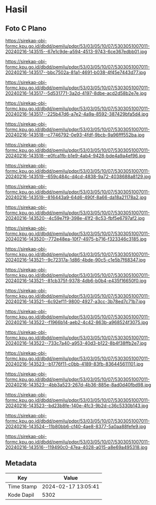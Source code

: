 # Hasil

## Foto C Plano

https://sirekap-obj-formc.kpu.go.id/dbdd/pemilu/pdpr/53/03/05/10/07/5303051007011-20240216-143515--67e1c9de-a594-4513-9743-6ce367edbb01.jpg

https://sirekap-obj-formc.kpu.go.id/dbdd/pemilu/pdpr/53/03/05/10/07/5303051007011-20240216-143517--bbc7502a-81a1-4691-b038-4f45e7443d77.jpg

https://sirekap-obj-formc.kpu.go.id/dbdd/pemilu/pdpr/53/03/05/10/07/5303051007011-20240216-143517--5d531771-3a2d-4197-8dbe-acd2d58b2e7e.jpg

https://sirekap-obj-formc.kpu.go.id/dbdd/pemilu/pdpr/53/03/05/10/07/5303051007011-20240216-143517--225b47d6-a7e2-4a9a-8592-387429bfa5d4.jpg

https://sirekap-obj-formc.kpu.go.id/dbdd/pemilu/pdpr/53/03/05/10/07/5303051007011-20240216-143518--c7746792-0e93-4fdf-9bcb-9a96fff552ba.jpg

https://sirekap-obj-formc.kpu.go.id/dbdd/pemilu/pdpr/53/03/05/10/07/5303051007011-20240216-143518--e0fca1fb-b1e9-4ab4-9428-bde4a9a4ef96.jpg

https://sirekap-obj-formc.kpu.go.id/dbdd/pemilu/pdpr/53/03/05/10/07/5303051007011-20240216-143519--659c484c-d4cd-4838-9a72-4038688a8129.jpg

https://sirekap-obj-formc.kpu.go.id/dbdd/pemilu/pdpr/53/03/05/10/07/5303051007011-20240216-143519--816443a9-64d6-490f-8a66-da18a21178a2.jpg

https://sirekap-obj-formc.kpu.go.id/dbdd/pemilu/pdpr/53/03/05/10/07/5303051007011-20240216-143520--4c59e7f9-398e-41f2-8c53-fbf5e6797af2.jpg

https://sirekap-obj-formc.kpu.go.id/dbdd/pemilu/pdpr/53/03/05/10/07/5303051007011-20240216-143520--772e48ea-10f7-4975-b716-f323346c3185.jpg

https://sirekap-obj-formc.kpu.go.id/dbdd/pemilu/pdpr/53/03/05/10/07/5303051007011-20240216-143521--9c72317a-1d86-4bde-90c5-c1e5b7f68347.jpg

https://sirekap-obj-formc.kpu.go.id/dbdd/pemilu/pdpr/53/03/05/10/07/5303051007011-20240216-143521--81cb375f-9378-4db6-b0b4-e435f16650f0.jpg

https://sirekap-obj-formc.kpu.go.id/dbdd/pemilu/pdpr/53/03/05/10/07/5303051007011-20240216-143521--6c92ef11-9800-4927-a3cc-3b78ed7c71b7.jpg

https://sirekap-obj-formc.kpu.go.id/dbdd/pemilu/pdpr/53/03/05/10/07/5303051007011-20240216-143522--f1966b14-aeb2-4c42-863b-a968524f3075.jpg

https://sirekap-obj-formc.kpu.go.id/dbdd/pemilu/pdpr/53/03/05/10/07/5303051007011-20240216-143522--733c7a40-a953-40d3-b122-8b4f38ffb2e7.jpg

https://sirekap-obj-formc.kpu.go.id/dbdd/pemilu/pdpr/53/03/05/10/07/5303051007011-20240216-143523--b1776f11-c0bb-4189-83fb-836445611101.jpg

https://sirekap-obj-formc.kpu.go.id/dbdd/pemilu/pdpr/53/03/05/10/07/5303051007011-20240216-143523--4bb3a523-267d-4b36-885e-8ad0d40fbd98.jpg

https://sirekap-obj-formc.kpu.go.id/dbdd/pemilu/pdpr/53/03/05/10/07/5303051007011-20240216-143523--bd23b8fe-140e-4fc3-9b2d-c36c5330b143.jpg

https://sirekap-obj-formc.kpu.go.id/dbdd/pemilu/pdpr/53/03/05/10/07/5303051007011-20240216-143524--11b80bb6-cf40-4ae8-8377-5a0aa88fefe9.jpg

https://sirekap-obj-formc.kpu.go.id/dbdd/pemilu/pdpr/53/03/05/10/07/5303051007011-20240216-143516--119490c0-47ea-4028-a015-a8e69a495318.jpg


## Metadata

| Key        | Value               |
| ---------- | ------------------- |
| Time Stamp | 2024-02-17 13:05:41 |
| Kode Dapil | 5302                |



